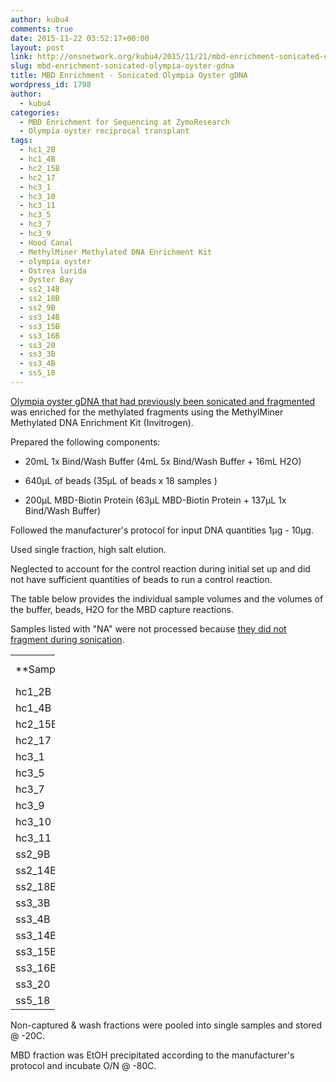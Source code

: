 ```yaml
---
author: kubu4
comments: true
date: 2015-11-22 03:52:17+00:00
layout: post
link: http://onsnetwork.org/kubu4/2015/11/21/mbd-enrichment-sonicated-olympia-oyster-gdna/
slug: mbd-enrichment-sonicated-olympia-oyster-gdna
title: MBD Enrichment - Sonicated Olympia Oyster gDNA
wordpress_id: 1798
author:
  - kubu4
categories:
  - MBD Enrichment for Sequencing at ZymoResearch
  - Olympia oyster reciprocal transplant
tags:
  - hc1_2B
  - hc1_4B
  - hc2_15B
  - hc2_17
  - hc3_1
  - hc3_10
  - hc3_11
  - hc3_5
  - hc3_7
  - hc3_9
  - Hood Canal
  - MethylMiner Methylated DNA Enrichment Kit
  - olympia oyster
  - Ostrea lurida
  - Oyster Bay
  - ss2_14B
  - ss2_18B
  - ss2_9B
  - ss3_14B
  - ss3_15B
  - ss3_16B
  - ss3_20
  - ss3_3B
  - ss3_4B
  - ss5_18
---
```


[Olympia oyster gDNA that had previously been sonicated and fragmented](http://onsnetwork.org/kubu4/2015/11/19/dna-sonication-oly-gdna-for-mbd/) was enriched for the methylated fragments using the MethylMiner Methylated DNA Enrichment Kit (Invitrogen).

Prepared the following components:




    
  * 20mL 1x Bind/Wash Buffer (4mL 5x Bind/Wash Buffer + 16mL H2O)

    
  * 640μL of beads (35μL of beads x 18 samples )

    
  * 200μL MBD-Biotin Protein (63μL MBD-Biotin Protein + 137μL 1x Bind/Wash Buffer)



Followed the manufacturer's protocol for input DNA quantities 1μg - 10μg.

Used single fraction, high salt elution.

Neglected to account for the control reaction during initial set up and did not have sufficient quantities of beads to run a control reaction.

The table below provides the individual sample volumes and the volumes of the buffer, beads, H2O for the MBD capture reactions.

Samples listed with "NA" were not processed because [they did not fragment during sonication](http://onsnetwork.org/kubu4/2015/11/19/dna-sonication-oly-gdna-for-mbd/).

<table cellpadding="0" width="53" style="border-collapse: collapse; width: 53pt;" cellspacing="0" border="0" > 
<tbody >
<tr style="height: 13.0pt;" >

<td width="53" style="height: 13.0pt; width: 53pt;" height="13" >**Sample**
</td>

<td width="53" style="height: 13.0pt; width: 53pt;" height="13" >**Volume (μL)**
</td>

<td width="53" style="height: 13.0pt; width: 53pt;" height="13" >**Buffer/Beads (μL)**
</td>

<td width="53" style="height: 13.0pt; width: 53pt;" height="13" >**H2O (μL)**
</td>

<td width="53" style="height: 13.0pt; width: 53pt;" height="13" >**Total (μL)**
</td>
</tr>
<tr style="height: 12.0pt;" >

<td style="height: 12.0pt;" height="12" >hc1_2B
</td>

<td style="height: 12.0pt;" height="12" >75
</td>

<td style="height: 12.0pt;" height="12" >135
</td>

<td style="height: 12.0pt;" height="12" >290
</td>

<td style="height: 12.0pt;" height="12" >500
</td>
</tr>
<tr style="height: 12.0pt;" >

<td style="height: 12.0pt;" height="12" >hc1_4B
</td>

<td style="height: 12.0pt;" height="12" >90
</td>

<td style="height: 12.0pt;" height="12" >135
</td>

<td style="height: 12.0pt;" height="12" >275
</td>

<td style="height: 12.0pt;" height="12" >500
</td>
</tr>
<tr style="height: 12.0pt;" >

<td style="height: 12.0pt;" height="12" >hc2_15B
</td>

<td style="height: 12.0pt;" height="12" >75
</td>

<td style="height: 12.0pt;" height="12" >135
</td>

<td style="height: 12.0pt;" height="12" >290
</td>

<td style="height: 12.0pt;" height="12" >500
</td>
</tr>
<tr style="height: 12.0pt;" >

<td style="height: 12.0pt;" height="12" >hc2_17
</td>

<td style="height: 12.0pt;" height="12" >75
</td>

<td style="height: 12.0pt;" height="12" >135
</td>

<td style="height: 12.0pt;" height="12" >290
</td>

<td style="height: 12.0pt;" height="12" >500
</td>
</tr>
<tr style="height: 12.0pt;" >

<td style="height: 12.0pt;" height="12" >hc3_1
</td>

<td style="height: 12.0pt;" height="12" >75
</td>

<td style="height: 12.0pt;" height="12" >135
</td>

<td style="height: 12.0pt;" height="12" >290
</td>

<td style="height: 12.0pt;" height="12" >500
</td>
</tr>
<tr style="height: 12.0pt;" >

<td style="height: 12.0pt;" height="12" >hc3_5
</td>

<td style="height: 12.0pt;" height="12" >75
</td>

<td style="height: 12.0pt;" height="12" >135
</td>

<td style="height: 12.0pt;" height="12" >290
</td>

<td style="height: 12.0pt;" height="12" >500
</td>
</tr>
<tr style="height: 12.0pt;" >

<td style="height: 12.0pt;" height="12" >hc3_7
</td>

<td style="height: 12.0pt;" height="12" >70
</td>

<td style="height: 12.0pt;" height="12" >135
</td>

<td style="height: 12.0pt;" height="12" >295
</td>

<td style="height: 12.0pt;" height="12" >500
</td>
</tr>
<tr style="height: 12.0pt;" >

<td style="height: 12.0pt;" height="12" >hc3_9
</td>

<td style="height: 12.0pt;" height="12" >NA
</td>

<td style="height: 12.0pt;" height="12" >NA
</td>

<td style="height: 12.0pt;" height="12" >NA
</td>

<td style="height: 12.0pt;" height="12" >NA
</td>
</tr>
<tr style="height: 12.0pt;" >

<td style="height: 12.0pt;" height="12" >hc3_10
</td>

<td style="height: 12.0pt;" height="12" >70
</td>

<td style="height: 12.0pt;" height="12" >135
</td>

<td style="height: 12.0pt;" height="12" >295
</td>

<td style="height: 12.0pt;" height="12" >500
</td>
</tr>
<tr style="height: 12.0pt;" >

<td style="height: 12.0pt;" height="12" >hc3_11
</td>

<td style="height: 12.0pt;" height="12" >70
</td>

<td style="height: 12.0pt;" height="12" >135
</td>

<td style="height: 12.0pt;" height="12" >295
</td>

<td style="height: 12.0pt;" height="12" >500
</td>
</tr>
<tr style="height: 12.0pt;" >

<td style="height: 12.0pt;" height="12" >ss2_9B
</td>

<td style="height: 12.0pt;" height="12" >190
</td>

<td style="height: 12.0pt;" height="12" >135
</td>

<td style="height: 12.0pt;" height="12" >175
</td>

<td style="height: 12.0pt;" height="12" >500
</td>
</tr>
<tr style="height: 12.0pt;" >

<td style="height: 12.0pt;" height="12" >ss2_14B
</td>

<td style="height: 12.0pt;" height="12" >195
</td>

<td style="height: 12.0pt;" height="12" >135
</td>

<td style="height: 12.0pt;" height="12" >170
</td>

<td style="height: 12.0pt;" height="12" >500
</td>
</tr>
<tr style="height: 12.0pt;" >

<td style="height: 12.0pt;" height="12" >ss2_18B
</td>

<td style="height: 12.0pt;" height="12" >195
</td>

<td style="height: 12.0pt;" height="12" >135
</td>

<td style="height: 12.0pt;" height="12" >170
</td>

<td style="height: 12.0pt;" height="12" >500
</td>
</tr>
<tr style="height: 12.0pt;" >

<td style="height: 12.0pt;" height="12" >ss3_3B
</td>

<td style="height: 12.0pt;" height="12" >190
</td>

<td style="height: 12.0pt;" height="12" >135
</td>

<td style="height: 12.0pt;" height="12" >175
</td>

<td style="height: 12.0pt;" height="12" >500
</td>
</tr>
<tr style="height: 12.0pt;" >

<td style="height: 12.0pt;" height="12" >ss3_4B
</td>

<td style="height: 12.0pt;" height="12" >NA
</td>

<td style="height: 12.0pt;" height="12" >NA
</td>

<td style="height: 12.0pt;" height="12" >NA
</td>

<td style="height: 12.0pt;" height="12" >NA
</td>
</tr>
<tr style="height: 12.0pt;" >

<td style="height: 12.0pt;" height="12" >ss3_14B
</td>

<td style="height: 12.0pt;" height="12" >195
</td>

<td style="height: 12.0pt;" height="12" >135
</td>

<td style="height: 12.0pt;" height="12" >170
</td>

<td style="height: 12.0pt;" height="12" >500
</td>
</tr>
<tr style="height: 12.0pt;" >

<td style="height: 12.0pt;" height="12" >ss3_15B
</td>

<td style="height: 12.0pt;" height="12" >195
</td>

<td style="height: 12.0pt;" height="12" >135
</td>

<td style="height: 12.0pt;" height="12" >170
</td>

<td style="height: 12.0pt;" height="12" >500
</td>
</tr>
<tr style="height: 12.0pt;" >

<td style="height: 12.0pt;" height="12" >ss3_16B
</td>

<td style="height: 12.0pt;" height="12" >195
</td>

<td style="height: 12.0pt;" height="12" >135
</td>

<td style="height: 12.0pt;" height="12" >170
</td>

<td style="height: 12.0pt;" height="12" >500
</td>
</tr>
<tr style="height: 12.0pt;" >

<td style="height: 12.0pt;" height="12" >ss3_20
</td>

<td style="height: 12.0pt;" height="12" >135
</td>

<td style="height: 12.0pt;" height="12" >135
</td>

<td style="height: 12.0pt;" height="12" >230
</td>

<td style="height: 12.0pt;" height="12" >500
</td>
</tr>
<tr style="height: 12.0pt;" >

<td style="height: 12.0pt;" height="12" >ss5_18
</td>

<td style="height: 12.0pt;" height="12" >75
</td>

<td style="height: 12.0pt;" height="12" >135
</td>

<td style="height: 12.0pt;" height="12" >290
</td>

<td style="height: 12.0pt;" height="12" >500
</td>
</tr>
</tbody>
</table>



Non-captured & wash fractions were pooled into single samples and stored @ -20C.

MBD fraction was EtOH precipitated according to the manufacturer's protocol and incubate O/N @ -80C.



